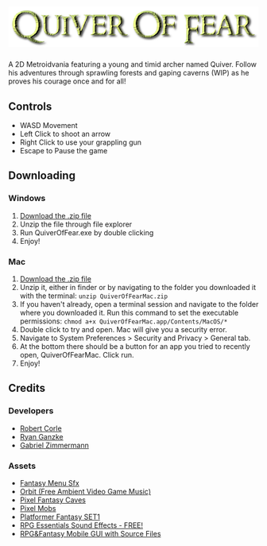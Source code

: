 # <img src="https://raw.githubusercontent.com/mucsci-students/2022fa-475-QuiverOfFear/main/Assets/UI/TitleText.png" width="600">
A 2D Metroidvania featuring a young and timid archer named Quiver. Follow his adventures through sprawling forests and
gaping caverns (WIP) as he proves his courage once and for all!

## Controls
- WASD Movement
- Left Click to shoot an arrow
- Right Click to use your grappling gun
- Escape to Pause the game

## Downloading
### Windows

1. [Download the .zip file](https://drive.google.com/file/d/1I4cbJ-sYKI0V67xZ_n09RxUgEu20GCiQ/view?usp=share_link)
2. Unzip the file through file explorer
3. Run QuiverOfFear.exe by double clicking
4. Enjoy!

### Mac
1. [Download the .zip file](https://drive.google.com/file/d/1GUHjz_MnonjUFexO6IEN18sUTIsimQb4/view)
2. Unzip it, either in finder or by navigating to the folder you downloaded it with the terminal: ```unzip QuiverOfFearMac.zip```
3. If you haven't already, open a terminal session and navigate to the folder where you downloaded it. Run this command to set the executable permissions: ```chmod a+x QuiverOfFearMac.app/Contents/MacOS/* ```
3. Double click to try and open. Mac will give you a security error.
4. Navigate to System Preferences > Security and Privacy > General tab. 
5. At the bottom there should be a button for an app you tried to recently open, QuiverOfFearMac. Click run.
6. Enjoy!

## Credits
### Developers 
- [Robert Corle](https://github.com/RjCor)
- [Ryan Ganzke](https://github.com/anOrgandroiD)
- [Gabriel Zimmermann](https://github.com/gabe2762)
### Assets
- [Fantasy Menu Sfx](https://assetstore.unity.com/packages/audio/sound-fx/fantasy-menu-sfx-57238)
- [Orbit (Free Ambient Video Game Music)](https://assetstore.unity.com/packages/audio/ambient/orbit-free-ambient-video-game-music-204571)
- [Pixel Fantasy Caves](https://assetstore.unity.com/packages/2d/environments/pixel-fantasy-caves-152375)
- [Pixel Mobs](https://assetstore.unity.com/packages/2d/characters/pixel-mobs-54995)
- [Platformer Fantasy SET1](https://assetstore.unity.com/packages/2d/environments/platformer-fantasy-set1-159063)
- [RPG Essentials Sound Effects - FREE!](https://assetstore.unity.com/packages/audio/sound-fx/rpg-essentials-sound-effects-free-227708)
- [RPG&Fantasy Mobile GUI with Source Files](https://assetstore.unity.com/packages/2d/gui/rpg-fantasy-mobile-gui-with-source-files-166086)
